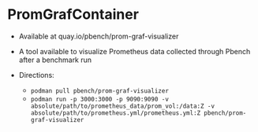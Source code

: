 # PromGrafContainer

- Available at quay.io/pbench/prom-graf-visualizer
- A tool available to visualize Prometheus data collected through Pbench after a benchmark run

- Directions:
  -   `podman pull pbench/prom-graf-visualizer`
  -   `podman run -p 3000:3000 -p 9090:9090 -v absolute/path/to/prometheus_data/prom_vol:/data:Z -v absolute/path/to/prometheus.yml/prometheus.yml:Z pbench/prom-graf-visualizer`
